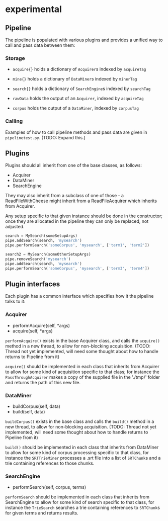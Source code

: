 # experimental

## Pipeline

The pipeline is populated with various plugins and provides a unified way to call and pass data between them:

### Storage
* `acquire{}` holds a dictionary of `Acquirer`s indexed by `acquireTag`
* `mine{}` holds a dictionary of `DataMiner`s indexed by `minerTag`
* `search{}` holds a dictionary of `SearchEngine`s indexed by `searchTag`

* `rawData` holds the output of an `Acquirer`, indexed by `acquireTag`
* `corpus` holds the output of a `DataMiner`, indexed by `corpusTag`


### Calling

Examples of how to call pipeline methods and pass data are given in `pipelinetest.py`.
(TODO: Expand this.)

## Plugins

Plugins should all inherit from one of the base classes, as follows:

* Acquirer
* DataMiner
* SearchEngine

They may also inherit from a subclass of one of those - a ReadFileWithCheese might inherit from a ReadFileAcquirer which inherits from Acquirer.

Any setup specific to that given instance should be done in the constructor; once they are allocated in the pipeline they can only be replaced, not adjusted.

```Python
search = MySearch(someSetupArgs)
pipe.addSearch(search, 'mysearch')
pipe.performSearch('someCorpus', 'mysearch', ['term1', 'term2'])

search2 = MySearch(someOtherSetupArgs)
pipe.removeSearch('mysearch')
pipe.addSearch(search, 'mysearch')
pipe.performSearch('someCorpus', 'mysearch', ['term3', 'term4'])
```

## Plugin interfaces

Each plugin has a common interface which specifies how it the pipeline talks to it:

### Acquirer
* performAcquire(self, *args)
* acquire(self, *args)

`performAcquire()` exists in the base Acquirer class, and calls the `acquire()` method in a new thread, to allow for non-blocking acquisition. (TODO: Thread not yet implemented, will need some thought about how to handle returns to Pipeline from it)

`acquire()` should be implemented in each class that inherits from Acquirer to allow for some kind of acquisition specific to that class; for instance the `PassThroughAcquirer` makes a copy of the supplied file in the './tmp/' folder and returns the path of this new file.

### DataMiner
* buildCorpus(self, data)
* build(self, data)

`buildCorpus()` exists in the base class and calls the `build()` method in a new thread, to allow for non-blocking acquisition. (TODO: Thread not yet implemented, will need some thought about how to handle returns to Pipeline from it)

`build()` should be implemented in each class that inherits from DataMiner to allow for some kind of corpus processing specific to that class, for instance the `SRTTrieMiner` processes a .srt file into a list of `SRTChunk`s and a trie containing references to those chunks.

### SearchEngine

* performSearch(self, corpus, terms)

`performSearch` should be implemented in each class that inherits from SearchEngine to allow for some kind of search specific to that class, for instance the `TrieSearch` searches a trie containing references to `SRTChunk`s for given terms and returns results.